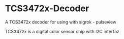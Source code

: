 # TCS3472x-Decoder
A TCS3472x decoder for using with sigrok - pulseview

TCS3472x is a digital color sensor chip with I2C interfaz
